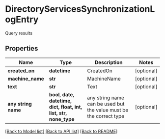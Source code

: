 # DirectoryServicesSynchronizationLogEntry

Query results

## Properties
Name | Type | Description | Notes
------------ | ------------- | ------------- | -------------
**created_on** | **datetime** | CreatedOn | [optional] 
**machine_name** | **str** | MachineName | [optional] 
**text** | **str** | Text | [optional] 
**any string name** | **bool, date, datetime, dict, float, int, list, str, none_type** | any string name can be used but the value must be the correct type | [optional]

[[Back to Model list]](../README.md#documentation-for-models) [[Back to API list]](../README.md#documentation-for-api-endpoints) [[Back to README]](../README.md)


